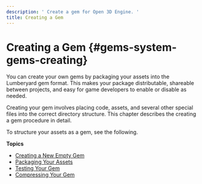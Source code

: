 ```yaml
---
description: ' Create a gem for Open 3D Engine. '
title: Creating a Gem
---
```

# Creating a Gem {#gems-system-gems-creating}

You can create your own gems by packaging your assets into the Lumberyard gem format\. This makes your package distributable, shareable between projects, and easy for game developers to enable or disable as needed\.

Creating your gem involves placing code, assets, and several other special files into the correct directory structure\. This chapter describes the creating a gem procedure in detail\.

To structure your assets as a gem, see the following\.

**Topics**
+ [Creating a New Empty Gem](/docs/userguide/gems/builtin/s-creating-a-new-gem.md)
+ [Packaging Your Assets](/docs/userguide/gems/builtin/s-packaging.md)
+ [Testing Your Gem](/docs/userguide/gems/builtin/s-testing.md)
+ [Compressing Your Gem](/docs/userguide/gems/builtin/s-compressing.md)